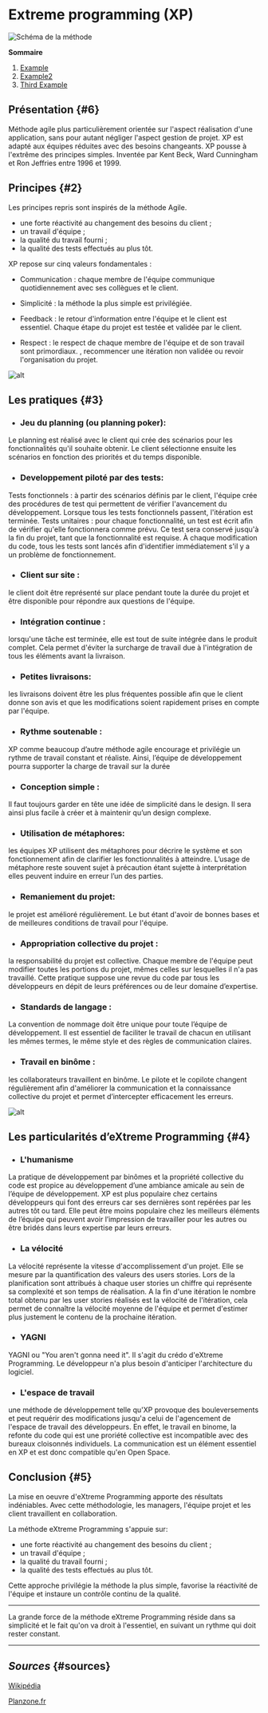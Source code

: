 # Extreme programming (XP)
![Schéma de la méthode](https://www.supinfo.com/articles/resources/151816/3065/0.png)

**Sommaire**
1. [Example](#sources)
2. [Example2](#example2)
3. [Third Example](#third-example)

## Présentation {#6}
Méthode agile plus particulièrement orientée sur l'aspect réalisation d'une application, sans pour autant négliger l'aspect gestion de projet. 
XP est adapté aux équipes réduites avec des besoins changeants. 
XP pousse à l'extrême des principes simples.
Inventée par Kent Beck, Ward Cunningham et Ron Jeffries entre 1996 et 1999.

## Principes {#2}
Les principes repris sont inspirés de la méthode Agile.
* une forte réactivité au changement des besoins du client ;
* un travail d'équipe ;
* la qualité du travail fourni ;
* la qualité des tests effectués au plus tôt.

XP repose sur cinq valeurs fondamentales :

* Communication : chaque membre de l'équipe communique quotidiennement avec ses collègues et le client.

* Simplicité : la méthode la plus simple est privilégiée. 

* Feedback : le retour d'information entre l'équipe et le client est essentiel. Chaque étape du projet est testée et validée par le client.

* Respect : le respect de chaque membre de l'équipe et de son travail sont primordiaux.
, recommencer une itération non validée ou revoir l'organisation du projet.

![alt](https://images.pexels.com/photos/1204649/pexels-photo-1204649.jpeg?cs=srgb&dl=brainstorming-collaborate-collaboration-1204649.jpg&fm=jpg)

## Les pratiques {#3}

* ### Jeu du planning (ou planning poker):
 Le planning est réalisé avec le client qui crée des scénarios pour les fonctionnalités qu'il souhaite obtenir. Le client sélectionne ensuite les scénarios en fonction des priorités et du temps disponible.

* ### Developpement piloté par des tests: 
Tests fonctionnels : à partir des scénarios définis par le client, l'équipe crée des procédures de test qui permettent de vérifier l'avancement du développement. Lorsque tous les tests fonctionnels passent, l'itération est terminée.
Tests unitaires : pour chaque fonctionnalité, un test est écrit afin de vérifier qu'elle fonctionnera comme prévu. Ce test sera conservé jusqu'à la fin du projet, tant que la fonctionnalité est requise. À chaque modification du code, tous les tests sont lancés afin d'identifier immédiatement s'il y a un problème de fonctionnement.

* ### Client sur site : 
le client doit être représenté sur place pendant toute la durée du projet et être disponible pour répondre aux questions de l'équipe.

* ### Intégration continue : 
lorsqu'une tâche est terminée, elle est tout de suite intégrée dans le produit complet. Cela permet d'éviter la surcharge de travail due à l'intégration de tous les éléments avant la livraison.

* ### Petites livraisons:
 les livraisons doivent être les plus fréquentes possible afin que le client donne son avis et que les modifications soient rapidement prises en compte par l'équipe.

* ### Rythme soutenable : 
XP comme beaucoup d’autre méthode agile encourage et privilégie un rythme de travail constant et réaliste. Ainsi, l’équipe de développement pourra supporter la charge de travail sur la durée
* ### Conception simple :
 Il faut toujours garder en tête une idée de simplicité dans le design. Il sera ainsi plus facile à créer et à maintenir qu’un design complexe.

* ### Utilisation de métaphores:
 les équipes XP utilisent des métaphores pour décrire le système et son fonctionnement afin de clarifier les fonctionnalités à atteindre. L’usage de métaphore reste souvent sujet à précaution étant sujette à interprétation elles peuvent induire en erreur l’un des parties.

* ### Remaniement du projet:
 le projet est amélioré régulièrement. Le but étant d'avoir de bonnes bases et de meilleures conditions de travail pour l'équipe.

* ### Appropriation collective du projet :
 la responsabilité du projet est collective. Chaque membre de l'équipe peut modifier toutes les portions du projet, mêmes celles sur lesquelles il n'a pas travaillé. Cette pratique suppose une revue du code par tous les développeurs en dépit de leurs préférences ou de leur domaine d’expertise. 

* ### Standards de langage : 
La convention de nommage doit être unique pour toute l’équipe de développement. Il est essentiel de faciliter le travail de chacun en utilisant les mêmes termes, le même style et des règles de communication claires.

* ### Travail en binôme : 
les collaborateurs travaillent en binôme. Le pilote et le copilote changent régulièrement afin d'améliorer la communication et la connaissance collective du projet et permet d’intercepter efficacement les erreurs.

![alt](https://images.alphacoders.com/511/thumb-350-511052.jpg)

## Les particularités d’eXtreme Programming {#4}
* ### L'humanisme 

La pratique de développement par binômes et la propriété collective du code est propice au développement d’une ambiance amicale au sein de l’équipe de développement. XP est plus populaire chez certains développeurs qui font des erreurs car ses dernières sont repérées par les autres tôt ou tard. Elle peut être moins populaire chez les meilleurs éléments de l’équipe qui peuvent avoir l’impression de travailler pour les autres ou être bridés dans leurs expertise par leurs erreurs.

* ### La vélocité 

La vélocité représente la vitesse d'accomplissement d'un projet. Elle se mesure par la quantification des valeurs des users stories. Lors de la planification sont attribués à chaque user stories un chiffre qui représente sa complexité et son temps de réalisation. A la fin d'une itération le nombre total obtenu par les user stories réalisés est la vélocité de l'itération, cela permet de connaître la vélocité moyenne de l'équipe et permet d'estimer plus justement le contenu de la prochaine itération.

* ### YAGNI 

YAGNI ou "You aren't gonna need it". Il s'agit du crédo d'eXtreme Programming. Le développeur n'a plus besoin d'anticiper l'architecture du logiciel.

* ### L'espace de travail

une méthode de développement telle qu'XP provoque des bouleversements et peut requérir des modifications jusqu'a celui de l'agencement de l'espace de travail des développeurs. En effet, le travail en binome, la refonte du code qui est une proriété collective est incompatible avec des bureaux cloisonnés individuels. La communication est un élément essentiel en XP et est donc compatible qu'en Open Space. 

## Conclusion {#5}

La mise en oeuvre d'eXtreme Programming apporte des résultats indéniables.
Avec cette méthodologie, les managers, l'équipe projet et les client travaillent en collaboration. 

La méthode eXtreme Programming s'appuie sur:
- une forte réactivité au changement des besoins du client ;
- un travail d'équipe ;
- la qualité du travail fourni ;
- la qualité des tests effectués au plus tôt.

Cette approche privilégie la méthode la plus simple, favorise la réactivité de l'équipe et instaure un contrôle continu de la qualité.

---
La grande force de la méthode eXtreme Programming réside dans sa simplicité et le fait qu'on va droit à l'essentiel, en suivant un rythme qui doit rester constant.

---
## *Sources* {#sources}
[Wikipédia](https://fr.wikipedia.org/wiki/Extreme_programming)

[Planzone.fr](https://www.planzone.fr/blog/quest-ce-que-la-methodologie-extreme-programming)
